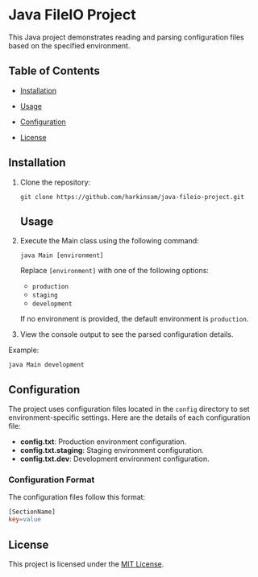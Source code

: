 # Java FileIO Project

This Java project demonstrates reading and parsing configuration files based on the specified environment.

## Table of Contents

- [Installation](#installation)
- [Usage](#usage)
- [Configuration](#configuration)

- [License](#license)

## Installation

1. Clone the repository:

   ```shell
   git clone https://github.com/harkinsam/java-fileio-project.git
   ```
   ## Usage


1. Execute the Main class using the following command:

    ```shell
    java Main [environment]
    ```

   Replace `[environment]` with one of the following options:
    - `production`
    - `staging`
    - `development`

   If no environment is provided, the default environment is `production`.

3. View the console output to see the parsed configuration details.

Example:
```shell
java Main development
```
## Configuration

The project uses configuration files located in the `config` directory to set environment-specific settings. Here are the details of each configuration file:

- **config.txt**: Production environment configuration.
- **config.txt.staging**: Staging environment configuration.
- **config.txt.dev**: Development environment configuration.

### Configuration Format

The configuration files follow this format:

```makefile
[SectionName]
key=value
```
## License

This project is licensed under the [MIT License](LICENSE).

